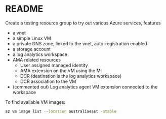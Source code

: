 # README

Create a testing resource group to try out various Azure services, features

  - a vnet
  - a simple Linux VM
  - a private DNS zone, linked to the vnet, auto-registration enabled
  - a storage account
  - a log analytics workspace
  - AMA related resources
    - User assigned managed identity
    - AMA extension on the VM using the MI
    - DCR (destination is the log analytics workspace)
    - DCR association to the VM
  - (commented out) Log analytics agent VM extension connected to the workspace


To find available VM images:

```sh
az vm image list --location australiaeast -otable
```
